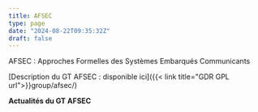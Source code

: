 ```yaml
---
title: AFSEC
type: page
date: "2024-08-22T09:35:32Z"
draft: false
---
```


AFSEC : Approches Formelles des Systèmes Embarqués Communicants

[Description du GT AFSEC : disponible ici]({{< link title="GDR GPL url">}}group/afsec/)

**Actualités du GT AFSEC**

